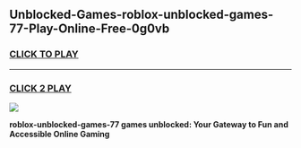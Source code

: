 
## Unblocked-Games-roblox-unblocked-games-77-Play-Online-Free-0g0vb
<h3>
<a href="https://premium76.site?title=roblox-unblocked-games-77&ref=26A">CLICK TO PLAY</a></h3>
<hr>

<h3>
<a href="https://premium76.site?title=roblox-unblocked-games-77&ref=26A">CLICK 2 PLAY</a>
  
</h3>

<a href="https://premium76.site?title=roblox-unblocked-games-77&ref=26A"><img src="https://clearcache.store/games.png"></a>


**roblox-unblocked-games-77 games unblocked: Your Gateway to Fun and Accessible Online Gaming**
